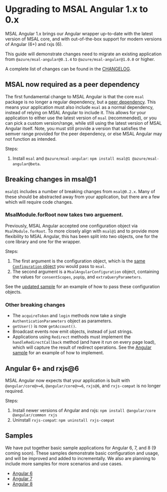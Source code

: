 # Upgrading to MSAL Angular 1.x to 0.x

MSAL Angular 1.x brings our Angular wrapper up-to-date with the latest version of MSAL core, and with out-of-the-box support for modern versions of Angular (6+) and rxjs (6).

This guide will demonstrate changes need to migrate an existing application from `@azure/msal-angular@0.1.4` to `@azure/msal-angular@1.0.0` or higher.

A complete list of changes can be found in the [CHANGELOG](../changelog.md).

## MSAL now required as a peer dependency

The first fundamental change to MSAL Angular is that the core `msal` package is no longer a regular dependency, but a [peer dependency](https://nodejs.org/en/blog/npm/peer-dependencies/). This means your application must also include `msal` as a normal dependency, instead of relying on MSAL Angular to include it. This allows for your application to either use the latest version of `msal` (recommended), or you can pick a custom version/range, while still using the latest version of MSAL Angular itself. Note, you must still provide a version that satisfies the semver range provided for the peer dependency, or else MSAL Angular may not function as intended.

Steps:
1. Install `msal` and `@azure/msal-angular`: `npm install msal@1 @azure/msal-angular@beta`.

## Breaking changes in msal@1

`msal@1` includes a number of breaking changes from `msal@0.2.x`. Many of these should be abstracted away from your application, but there are a few which will require code changes.

### MsalModule.forRoot now takes two arguement.

Previously, MSAL Angular accepted one configuration object via `MsalModule.forRoot`. To more closely align with `msal@1` and to provide more flexibility to MSAL Angular, this has been split into two objects, one for the core library and one for the wrapper.

Steps:
1. The first argument is the configuration object, which is the [same `Configuration` object](https://github.com/AzureAD/microsoft-authentication-library-for-js/blob/dev/lib/msal-core/src/Configuration.ts) you would pass to `msal`.
2. The second argument is a `MsalAngularConfiguration` object, containing the values for `consentScopes`, `popUp`, and `extraQueryParameters`.

See the [updated sample](https://github.com/AzureAD/microsoft-authentication-library-for-js/blob/dev-angular-1.0/samples/angular6-sample-app/src/app/app.module.ts#L39) for an example of how to pass these configuration objects.

### Other breaking changes

* The `acquireToken` and `login` methods now take a single `AuthenticationParameters` object as parameters.
* `getUser()` is now `getAccount()`.
* Broadcast events now emit objects, instead of just strings.
* Applications using `Redirect` methods must implement the `handleRedirectCallback` method (and have it run on every page load), which will capture the result of redirect operations. See the [Angular sample](https://github.com/AzureAD/microsoft-authentication-library-for-js/blob/dev-angular-1.0-msal-1/samples/MSALAngularDemoApp/src/app/app.component.ts#L63) for an example of how to implement.

## Angular 6+ and rxjs@6

MSAL Angular now expects that your application is built with `@angular/core@>=6`, `@angular/core@>=6`, `rxjs@6`, and `rxjs-compat` is no longer required.

Steps:
1. Install newer versions of Angular and rxjs: `npm install @angular/core @angular/common rxjs`
2. Uninstall `rxjs-compat`: `npm uninstall rxjs-compat`

## Samples

We have put together basic sample applications for Angular 6, 7, and 8 (9 coming soon). These samples demonstrate basic configuration and usage, and will be improved and added to incrementally. We also are planning to include more samples for more scenarios and use cases.

* [Angular 6](https://github.com/AzureAD/microsoft-authentication-library-for-js/tree/dev-angular-1.0/samples/angular6-sample-app)
* [Angular 7](https://github.com/AzureAD/microsoft-authentication-library-for-js/tree/dev-angular-1.0/samples/angular7-sample-app)
* [Angular 8](https://github.com/AzureAD/microsoft-authentication-library-for-js/tree/dev-angular-1.0/samples/angular8-sample-app)
